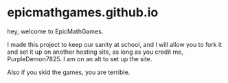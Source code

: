 # epicmathgames.github.io


hey, welcome to EpicMathGames.

I made this project to keep our sanity at school, and I will allow you to fork it and set it up on another hosting site, as long as you credit me, PurpleDemon7825. I am on an alt to set up the site.

Also if you skid the games, you are terrible.
